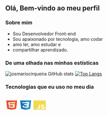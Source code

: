 ## Olá, Bem-vindo ao meu perfil
### Sobre mim
- Sou Desenvolvedor Front-end
- Sou apaixonado por tecnologia, amo codar
-  amo ler, amo estudar e
-  compartilhar aprendizado.
 
 ### De uma olhada nas minhas estísticas
 
![josmariocirqueira GitHub stats](https://github-readme-stats.vercel.app/api?username=josmariocirqueira&show_icons=true&theme=radical)
[![Top Langs](https://github-readme-stats.vercel.app/api/top-langs/?username=josmariocirqueira&layout=compact)](https://github.com/josmariocirqueira/github-readme-stats)

### Tecnologias que eu uso no meu dia
 <div style="display: inline_block"><br>
  <img align="center" alt="logo-HTML" height="30" width="40" src="https://raw.githubusercontent.com/devicons/devicon/master/icons/html5/html5-original.svg">
  <img align="center" alt="logo-CSS" height="30" width="40" src="https://raw.githubusercontent.com/devicons/devicon/master/icons/css3/css3-original.svg">
  <img align="center" alt="logo-Js" height="30" width="40" src="https://raw.githubusercontent.com/devicons/devicon/master/icons/javascript/javascript-plain.svg">
</div>
